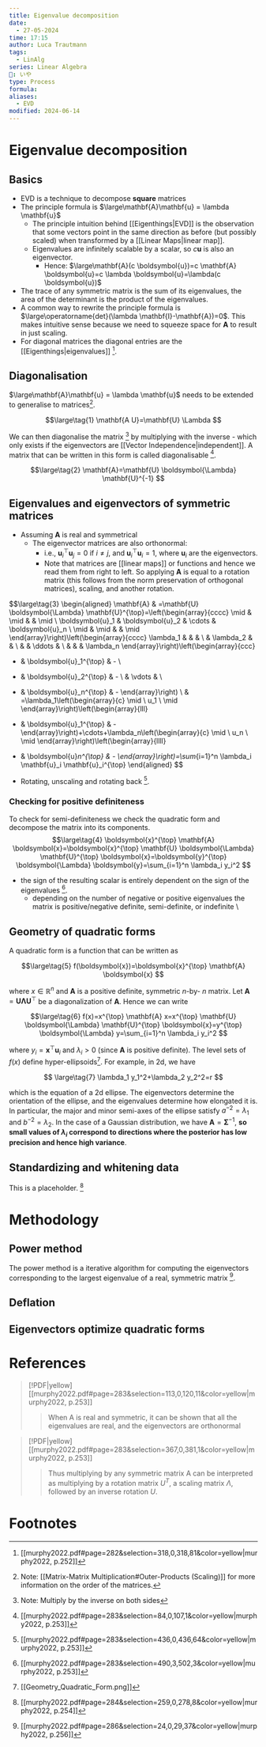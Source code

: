 ```yaml
---
title: Eigenvalue decomposition
date:
  - 27-05-2024
time: 17:15
author: Luca Trautmann
tags:
  - LinAlg
series: Linear Algebra
🍙: いや
type: Process
formula: 
aliases:
  - EVD
modified: 2024-06-14
---
```

# Eigenvalue decomposition
## Basics
- EVD is a technique to decompose **square** matrices
- The principle formula is $\large\mathbf{A}\mathbf{u} = \lambda \mathbf{u}$ 
	- The principle intuition behind [[Eigenthings|EVD]] is the observation that some vectors point in the same direction as before (but possibly scaled) when transformed by a [[Linear Maps|linear map]]. 
	- Eigenvalues are infinitely scalable by a scalar, so $c\mathbf{u}$ is also an eigenvector. 
		- Hence: $\large\mathbf{A}(c \boldsymbol{u})=c \mathbf{A} \boldsymbol{u}=c \lambda \boldsymbol{u}=\lambda(c \boldsymbol{u})$
- The trace of any symmetric matrix is the sum of its eigenvalues, the area of the determinant is the product of the eigenvalues. 
- A common way to rewrite the principle formula is $\large\operatorname{det}(\lambda \mathbf{I}-\mathbf{A})=0$. This makes intuitive sense because we need to squeeze space for $\mathbf{A}$ to result in just scaling. 
- For diagonal matrices the diagonal entries are the [[Eigenthings|eigenvalues]] [^2].

## Diagonalisation
$\large\mathbf{A}\mathbf{u} = \lambda \mathbf{u}$ needs to be extended to generalise to matrices[^4]. 

$$\large\tag{1}
\mathbf{A U}=\mathbf{U} \Lambda
$$


We can then diagonalise the matrix [^5] by multiplying with the inverse - which only exists if the eigenvectors are [[Vector Independence|independent]]. A matrix that can be written in this form is called diagonalisable [^3]. 

$$\large\tag{2}
\mathbf{A}=\mathbf{U} \boldsymbol{\Lambda} \mathbf{U}^{-1}
$$



## Eigenvalues and eigenvectors of symmetric matrices
- Assuming $\mathbf{A}$ is real and symmetrical
	- The eigenvector matrices are also orthonormal:
		- i.e., $\boldsymbol{u}_i^\top \boldsymbol{u}_j=0$ if $i \neq j$, and $\boldsymbol{u}_i^{\top} \boldsymbol{u}_i=1$, where $\boldsymbol{u}_i$ are the eigenvectors.
		- Note that matrices are [[linear maps]] or functions and hence we read them from right to left. So applying $\mathbf{A}$ is equal to a rotation matrix (this follows from the norm preservation of orthogonal matrices), scaling, and another rotation. 

$$\large\tag{3}
\begin{aligned}
\mathbf{A} & =\mathbf{U} \boldsymbol{\Lambda} \mathbf{U}^{\top}=\left(\begin{array}{cccc}
\mid & \mid & & \mid \\
\boldsymbol{u}_1 & \boldsymbol{u}_2 & \cdots & \boldsymbol{u}_n \\
\mid & \mid & & \mid
\end{array}\right)\left(\begin{array}{cccc}
\lambda_1 & & & \\
& \lambda_2 & & \\
& & \ddots & \\
& & & \lambda_n
\end{array}\right)\left(\begin{array}{ccc}
- & \boldsymbol{u}_1^{\top} & - \\
- & \boldsymbol{u}_2^{\top} & - \\
& \vdots & \\
- & \boldsymbol{u}_n^{\top} & -
\end{array}\right) \\
& =\lambda_1\left(\begin{array}{c}
\mid \\
u_1 \\
\mid
\end{array}\right)\left(\begin{array}{lll}
- & \boldsymbol{u}_1^{\top} & -
\end{array}\right)+\cdots+\lambda_n\left(\begin{array}{c}
\mid \\
u_n \\
\mid
\end{array}\right)\left(\begin{array}{llll}
- & \boldsymbol{u}_n^{\top} & -
\end{array}\right)=\sum_{i=1}^n \lambda_i \mathbf{u}_i \mathbf{u}_i^{\top}
\end{aligned}
$$


- Rotating, unscaling and rotating back [^6]. 



### Checking for positive definiteness
To check for semi-definiteness we check the quadratic form and decompose the matrix into its components.
$$\large\tag{4}
\boldsymbol{x}^{\top} \mathbf{A} \boldsymbol{x}=\boldsymbol{x}^{\top} \mathbf{U} \boldsymbol{\Lambda} \mathbf{U}^{\top} \boldsymbol{x}=\boldsymbol{y}^{\top} \boldsymbol{\Lambda} \boldsymbol{y}=\sum_{i=1}^n \lambda_i y_i^2
$$
- the sign of the resulting scalar is entirely dependent on the sign of the eigenvalues [^7]. 
	- depending on the number of negative or positive eigenvalues the matrix is positive/negative definite, semi-definite, or indefinite
\



## Geometry of quadratic forms
A quadratic form is a function that can be written as

$$\large\tag{5}
f(\boldsymbol{x})=\boldsymbol{x}^{\top} \mathbf{A} \boldsymbol{x}
$$

where $x \in \mathbb{R}^n$ and $\mathbf{A}$ is a positive definite, symmetric $n$-by- $n$ matrix. Let $\mathbf{A}=\mathbf{U} \boldsymbol{\Lambda} \mathbf{U}^{\top}$ be a diagonalization of $\mathbf{A}$. Hence we can write

$$\large\tag{6} 
f(x)=x^{\top} \mathbf{A} x=x^{\top} \mathbf{U} \boldsymbol{\Lambda} \mathbf{U}^{\top} \boldsymbol{x}=y^{\top} \boldsymbol{\Lambda} y=\sum_{i=1}^n \lambda_i y_i^2
$$

where $y_i=\boldsymbol{x}^{\top} \boldsymbol{u}_i$ and $\lambda_i>0$ (since $\mathbf{A}$ is positive definite). The level sets of $f(x)$ define hyper-ellipsoids[^8]. For example, in 2d, we have

$$ \large\tag{7}
\lambda_1 y_1^2+\lambda_2 y_2^2=r
$$

which is the equation of a 2d ellipse. The eigenvectors determine the orientation of the ellipse, and the eigenvalues determine how elongated it is. In particular, the major and minor semi-axes of the ellipse satisfy $a^{-2}=\lambda_1$ and $b^{-2}=\lambda_2$. In the case of a Gaussian distribution, we have $\mathbf{A}=\boldsymbol{\Sigma}^{-1}$, **so small values of $\lambda_i$ correspond to directions where the posterior has low precision and hence high variance**.



## Standardizing and whitening data

This is a placeholder. [^1]

# Methodology
## Power method
The power method is a iterative algorithm for computing the eigenvectors corresponding to the largest eigenvalue of a real, symmetric matrix [^9]. 








## Deflation

## Eigenvectors optimize quadratic forms

# References
> [!PDF|yellow] [[murphy2022.pdf#page=283&selection=113,0,120,11&color=yellow|murphy2022, p.253]]
> > When A is real and symmetric, it can be shown that all the eigenvalues are real, and the eigenvectors are orthonormal

> [!PDF|yellow] [[murphy2022.pdf#page=283&selection=367,0,381,1&color=yellow|murphy2022, p.253]]
> > Thus multiplying by any symmetric matrix A can be interpreted as multiplying by a rotation matrix $U^T$, a scaling matrix $Λ$, followed by an inverse rotation $U$.
# Footnotes

[^1]: [[murphy2022.pdf#page=284&selection=259,0,278,8&color=yellow|murphy2022, p.254]] 
[^2]: [[murphy2022.pdf#page=282&selection=318,0,318,81&color=yellow|murphy2022, p.252]]
[^3]: [[murphy2022.pdf#page=283&selection=84,0,107,1&color=yellow|murphy2022, p.253]] 
[^4]: Note: [[Matrix-Matrix Multiplication#Outer-Products (Scaling)]] for more information on the order of the matrices. 
[^5]: Note: Multiply by the inverse on both sides
[^6]: [[murphy2022.pdf#page=283&selection=436,0,436,64&color=yellow|murphy2022, p.253]] 
[^7]: [[murphy2022.pdf#page=283&selection=490,3,502,3&color=yellow|murphy2022, p.253]] 
[^8]: [[Geometry_Quadratic_Form.png]]
[^9]: [[murphy2022.pdf#page=286&selection=24,0,29,37&color=yellow|murphy2022, p.256]]